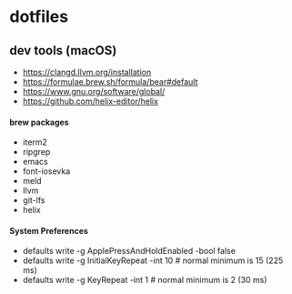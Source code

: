 # dotfiles
## dev tools (macOS)
- https://clangd.llvm.org/installation
- https://formulae.brew.sh/formula/bear#default
- https://www.gnu.org/software/global/
- https://github.com/helix-editor/helix

#### brew packages
- iterm2
- ripgrep
- emacs
- font-iosevka
- meld
- llvm
- git-lfs
- helix

#### System Preferences
- defaults write -g ApplePressAndHoldEnabled -bool false
- defaults write -g InitialKeyRepeat -int 10 # normal minimum is 15 (225 ms)
- defaults write -g KeyRepeat -int 1 # normal minimum is 2 (30 ms)
